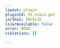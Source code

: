 ```yaml
---
layout: plugin
pluginId: de.esoco.gwt
jarSha1: INVALID
isJarAvailable: false
error: NONE
violations: []

---
```

